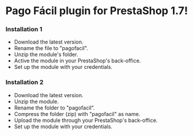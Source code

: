 # Pago Fácil plugin for PrestaShop 1.7!
### Installation 1

* Download the latest version.
* Rename the file to "pagofacil".
* Unzip the module's folder.
* Active the module in your PrestaShop's back-office.
* Set up the module with your credentials.

### Installation 2
* Download the latest version.
* Unzip the module.
* Rename the folder to "pagofacil".
* Compress the folder (zip) with "pagofacil" as name.
* Upload the module through your PrestaShop's back-office.
* Set up the module with your credentials.


